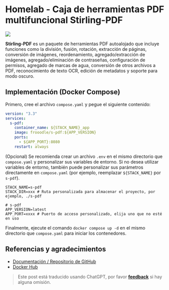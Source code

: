 # Homelab - Caja de herramientas PDF multifuncional Stirling-PDF

![](https://img.wiki-power.com/d/wiki-media/img/20230410172939.png)

**Stirling-PDF** es un paquete de herramientas PDF autoalojado que incluye funciones como la división, fusión, rotación, extracción de páginas, conversión de imágenes, reordenamiento, agregado/extracción de imágenes, agregado/eliminación de contraseñas, configuración de permisos, agregado de marcas de agua, conversión de otros archivos a PDF, reconocimiento de texto OCR, edición de metadatos y soporte para modo oscuro.

## Implementación (Docker Compose)

Primero, cree el archivo `compose.yaml` y pegue el siguiente contenido:

```yaml title="compose.yaml"
version: "3.3"
services:
  s-pdf:
    container_name: ${STACK_NAME}_app
    image: frooodle/s-pdf:${APP_VERSION}
    ports:
      - ${APP_PORT}:8080
    restart: always
```

(Opcional) Se recomienda crear un archivo `.env` en el mismo directorio que `compose.yaml` y personalizar sus variables de entorno. Si no desea utilizar variables de entorno, también puede personalizar sus parámetros directamente en `compose.yaml` (por ejemplo, reemplazar `${STACK_NAME}` por `s-pdf`).

```dotenv title=".env"
STACK_NAME=s-pdf
STACK_DIR=xxx # Ruta personalizada para almacenar el proyecto, por ejemplo, ./s-pdf

# s-pdf
APP_VERSION=latest
APP_PORT=xxxx # Puerto de acceso personalizado, elija uno que no esté en uso
```

Finalmente, ejecute el comando `docker compose up -d` en el mismo directorio que `compose.yaml` para iniciar los contenedores.

## Referencias y agradecimientos

- [Documentación / Repositorio de GitHub](https://github.com/Frooodle/Stirling-PDF)
- [Docker Hub](https://hub.docker.com/r/frooodle/s-pdf)

> Este post está traducido usando ChatGPT, por favor [**feedback**](https://github.com/linyuxuanlin/Wiki_MkDocs/issues/new) si hay alguna omisión.
